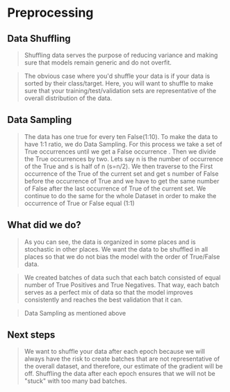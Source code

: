 # Preprocessing

## Data Shuffling
> Shuffling data serves the purpose of reducing variance and making sure that models remain generic and do not overfit.

> The obvious case where you'd shuffle your data is if your data is sorted by their class/target. Here, you will want to shuffle to make sure that your training/test/validation sets are representative of the overall distribution of the data.

## Data Sampling 
> The data has one true for every ten False(1:10). To make the data to have 1:1 ratio, we do Data Sampling. For this process we take a set of True occurrences until we get a False occurrence . Then we divide the True occurrences by two. Lets say n is the number of occurrence of the True and s is half of n (s=n/2). We then traverse to the First occurrence of the True of the current set and get s number of False before the  occurrence of True and we have to get the same number of False after the last occurrence of True of the current set. We continue to do the same for the whole Dataset in order to make the occurrence of True or False equal (1:1)

## What did we do?
> As you can see, the data is organized in some places and is stochastic in other places. We want the data to be shuffled in all places
so that we do not bias the model with the order of True/False data.

> We created batches of data such that each batch consisted of equal number of True Positives and True Negatives. That way, each batch serves as a perfect mix of data so that the model improves consistently and reaches the best validation that it can.

> Data Sampling as mentioned above

## Next steps

> We want to shuffle your data after each epoch because we will always have the risk to create batches that are not representative of the overall dataset, and therefore, our estimate of the gradient will be off. Shuffling the data after each epoch ensures that we will not be "stuck" with too many bad batches.
